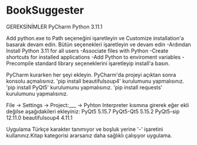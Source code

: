 # BookSuggester

GEREKSİNİMLER
PyCharm
Python 3.11.1

Add python.exe to Path seçeneğini işaretleyin ve Customize installation'a basarak devam edin. 
Bütün seçenekleri işaretleyin ve devam edin
-Ardından Install Python 3.11 for all users
-Associate files with Python 
-Create shortcuts for installed applications
-Add Python to enviroment variables
-Precompile standard library 
seçeneklerini işaretleyip install'a basın.

PyCharm kurarken her şeyi ekleyin.
PyCharm'da projeyi açıktan sonra konsolu açmalısınız.
'pip install beautifulsoup4' kurulumunu yapmalısınız.
'pip install PyQt5' kurulumunu yapmalısınız.
'pip install requests' kurulumunu yapmalısınız.

File -> Settings -> Project:___ -> Pyhton Interpreter kısmına girerek eğer ekli değilse aşağıdakileri ekleyiniz:
PyQt5 5.15.7
PyQt5-Qt5 5.15.2
PyQt5-sip 12.11.0
beautifulsoup4 4.11.1

Uygulama Türkçe karakter tanımıyor ve boşluk yerine '-' işaretini kullanınız.Kitap kategorisi ararsanız daha sağlıklı çalışıyor uygulama.
